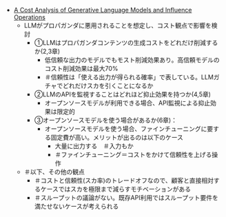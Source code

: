 - [A Cost Analysis of Generative Language Models and Influence Operations](https://arxiv.org/abs/2308.03740v1)
  - LLMがプロパガンダに悪用されることを想定し、コスト観点で影響を検討
    - ①LLMはプロパガンダコンテンツの生成コストをどれだけ削減するか(2,3章)
      - 低信頼な出力のモデルでもモスト削減効果あり。高信頼モデルのコスト削減効果は最大70%
      - ＃信頼性は「使える出力が得られる確率」で表している。LLMガチャでどれだけスカを引くことになるか
    - ②LLMのAPIを監視することはどれほど抑止効果を持つか(4,5章)
      - オープンソースモデルが利用できる場合、API監視による抑止効果は限定的
    - ③オープンソースモデルを使う場合があるか(6章)：
      - オープンソースモデルを使う場合、ファインチューニングに要する固定費が高い。メリットが出るのは以下のケース
        - 大量に出力する　＃入力もか
        - ＃ファインチューニング＝コストをかけて信頼性を上げる操作
  - ＃以下、その他の観点
    - ＃コストと信頼性(スカ率)のトレードオフなので、顧客と直接相対するケースではスカを極限まで減らすモチベーションがある
    - ＃スループットの議論がない。既存API利用ではスループット要件を満たせないケースが考えられる
